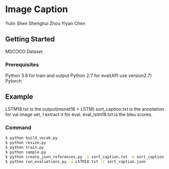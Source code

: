 # Image Caption

Yulin Shen
Shenghui Zhou
Yiyan Chen

## Getting Started

MSCOCO Dataset

### Prerequisites

Python 3.6 for train and output
Python 2.7 for eval(API use version2.7)
Pytorch


## Example

LSTM18.txt is the output(resnet18 + LSTM)
sort_caption.txt is the annotation for val image set, I extract it for eval.
eval_lstm18.txt is the bleu scores.

### Command

```bash
$ python build_vocab.py   
$ python resize.py
$ python train.py
$ python sample.py
$ python create_json_references.py -i sort_caption.txt -o sort_caption.json
$ python run_evaluations.py -i LSTM18.txt -r sort_caption.json
```
